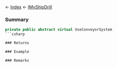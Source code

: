 ← [Index](Api-Index) ← [IMyShipDrill](Sandbox.ModAPI.Ingame.IMyShipDrill)

### Summary

```csharp
private public abstract virtual UseConveyorSystem
```csharp

### Returns

### Example

### Remarks

